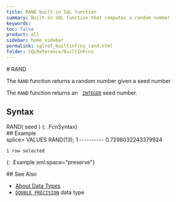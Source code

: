 ```yaml
---
title: RAND built-in SQL function
summary: Built-in SQL function that computes a random number
keywords:
toc: false
product: all
sidebar: home_sidebar
permalink: sqlref_builtinfcns_rand.html
folder: SQLReference/BuiltInFcns
---
```

<section>
<div class="TopicContent" data-swiftype-index="true" markdown="1">
# RAND

The `RAND` function returns a random number given a seed number

The `RAND` function returns an &nbsp;
[`INTEGER`](sqlref_builtinfcns_integer.html) seed number.

## Syntax

<div class="fcnWrapperWide" markdown="1">
    RAND( seed )
{: .FcnSyntax}

</div>
## Example

<div class="preWrapper" markdown="1">
    splice> VALUES RAND(13);
    1
    ----------
    0.7298032243379924

    1 row selected
{: .Example xml:space="preserve"}

</div>
## See Also

* [About Data Types](sqlref_datatypes_numerictypes.html)
* [`DOUBLE PRECISION`](sqlref_datatypes_doubleprecision.html) data type

</div>
</section>
